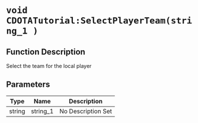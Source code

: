 # `void CDOTATutorial:SelectPlayerTeam(string_1 )`
## Function Description
Select the team for the local player
## Parameters
Type|Name|Description
--|--|--
string|string_1|No Description Set
